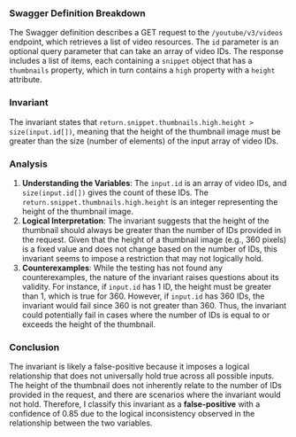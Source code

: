 ### Swagger Definition Breakdown
The Swagger definition describes a GET request to the `/youtube/v3/videos` endpoint, which retrieves a list of video resources. The `id` parameter is an optional query parameter that can take an array of video IDs. The response includes a list of items, each containing a `snippet` object that has a `thumbnails` property, which in turn contains a `high` property with a `height` attribute.

### Invariant
The invariant states that `return.snippet.thumbnails.high.height > size(input.id[])`, meaning that the height of the thumbnail image must be greater than the size (number of elements) of the input array of video IDs.

### Analysis
1. **Understanding the Variables**: The `input.id` is an array of video IDs, and `size(input.id[])` gives the count of these IDs. The `return.snippet.thumbnails.high.height` is an integer representing the height of the thumbnail image.
2. **Logical Interpretation**: The invariant suggests that the height of the thumbnail should always be greater than the number of IDs provided in the request. Given that the height of a thumbnail image (e.g., 360 pixels) is a fixed value and does not change based on the number of IDs, this invariant seems to impose a restriction that may not logically hold.
3. **Counterexamples**: While the testing has not found any counterexamples, the nature of the invariant raises questions about its validity. For instance, if `input.id` has 1 ID, the height must be greater than 1, which is true for 360. However, if `input.id` has 360 IDs, the invariant would fail since 360 is not greater than 360. Thus, the invariant could potentially fail in cases where the number of IDs is equal to or exceeds the height of the thumbnail.

### Conclusion
The invariant is likely a false-positive because it imposes a logical relationship that does not universally hold true across all possible inputs. The height of the thumbnail does not inherently relate to the number of IDs provided in the request, and there are scenarios where the invariant would not hold. Therefore, I classify this invariant as a **false-positive** with a confidence of 0.85 due to the logical inconsistency observed in the relationship between the two variables.
